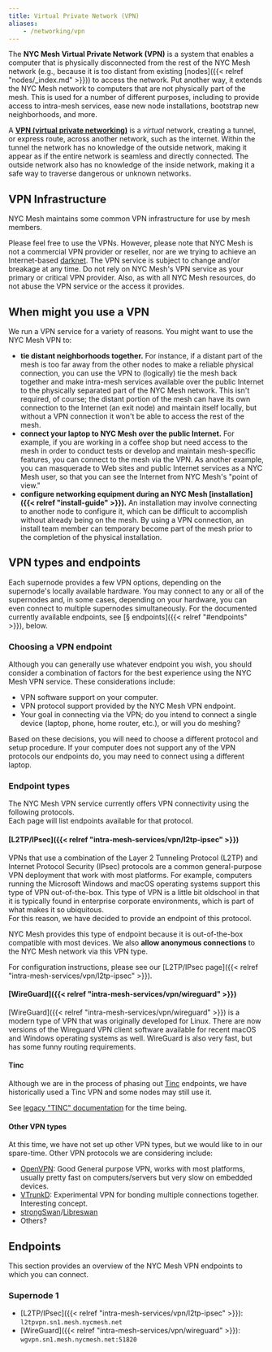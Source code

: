 ```yaml
---
title: Virtual Private Network (VPN)
aliases:
    - /networking/vpn
---
```


The **NYC Mesh Virtual Private Network (VPN)** is a system that enables a computer that is physically disconnected from the rest of the NYC Mesh network (e.g., because it is too distant from existing [nodes]({{< relref "nodes/_index.md" >}})) to access the network. Put another way, it extends the NYC Mesh network to computers that are not physically part of the mesh. This is used for a number of different purposes, including to provide access to intra-mesh services, ease new node installations, bootstrap new neighborhoods, and more.

A **[VPN (virtual private networking)](https://simple.wikipedia.org/wiki/Virtual_private_network)** is a _virtual_ network, creating a tunnel, or express route, across another network, such as the internet. Within the tunnel the network has no knowledge of the outside network, making it appear as if the entire network is seamless and directly connected. The outside network also has no knowledge of the inside network, making it a safe way to traverse dangerous or unknown networks.

## VPN Infrastructure
NYC Mesh maintains some common VPN infrastructure for use by mesh members.

Please feel free to use the VPNs. However, please note that NYC Mesh is not a commercial VPN provider or reseller, nor are we trying to achieve an Internet-based [darknet](https://simple.wikipedia.org/wiki/Darknet). The VPN service is subject to change and/or breakage at any time. Do not rely on NYC Mesh's VPN service as your primary or critical VPN provider. Also, as with all NYC Mesh resources, do not abuse the VPN service or the access it provides.

## When might you use a VPN
We run a VPN service for a variety of reasons. You might want to use the NYC Mesh VPN to:

* **tie distant neighborhoods together.** For instance, if a distant part of the mesh is too far away from the other nodes to make a reliable physical connection, you can use the VPN to (logically) tie the mesh back together and make intra-mesh services available over the public Internet to the physically separated part of the NYC Mesh network. This isn't required, of course; the distant portion of the mesh can have its own connection to the Internet (an exit node) and maintain itself locally, but without a VPN connection it won't be able to access the rest of the mesh.
* **connect your laptop to NYC Mesh over the public Internet.** For example, if you are working in a coffee shop but need access to the mesh in order to conduct tests or develop and maintain mesh-specific features, you can connect to the mesh via the VPN. As another example, you can masquerade to Web sites and public Internet services as a NYC Mesh user, so that you can see the Internet from NYC Mesh's "point of view."
* **configure networking equipment during an NYC Mesh [installation]({{< relref "install-guide" >}}).** An installation may involve connecting to another node to configure it, which can be difficult to accomplish without already being on the mesh. By using a VPN connection, an install team member can temporary become part of the mesh prior to the completion of the physical installation.

## VPN types and endpoints
Each supernode provides a few VPN options, depending on the supernode's locally available hardware. You may connect to any or all of the supernodes and, in some cases, depending on your hardware, you can even connect to multiple supernodes simultaneously. For the documented currently available endpoints, see [§ endpoints]({{< relref "#endpoints" >}}), below.

### Choosing a VPN endpoint
Although you can generally use whatever endpoint you wish, you should consider a combination of factors for the best experience using the NYC Mesh VPN service. These considerations include:

* VPN software support on your computer.
* VPN protocol support provided by the NYC Mesh VPN endpoint.
* Your goal in connecting via the VPN; do you intend to connect a single device (laptop, phone, home router, etc.), or will you do meshing?

Based on these decisions, you will need to choose a different protocol and setup procedure. If your computer does not support any of the VPN protocols our endpoints do, you may need to connect using a different laptop.

### Endpoint types
The NYC Mesh VPN service currently offers VPN connectivity using the following protocols.  
Each page will list endpoints available for that protocol.

#### [L2TP/IPsec]({{< relref "intra-mesh-services/vpn/l2tp-ipsec" >}})

VPNs that use a combination of the Layer 2 Tunneling Protocol (L2TP) and Internet Protocol Security (IPsec) protocols are a common general-purpose VPN deployment that work with most platforms. For example, computers running the Microsoft Windows and macOS operating systems support this type of VPN out-of-the-box. This type of VPN is a little bit oldschool in that it is typically found in enterprise corporate environments, which is part of what makes it so ubiquitous.  
For this reason, we have decided to provide an endpoint of this protocol.

NYC Mesh provides this type of endpoint because it is out-of-the-box compatible with most devices. We also **allow anonymous connections** to the NYC Mesh network via this VPN type.

For configuration instructions, please see our [L2TP/IPsec page]({{< relref "intra-mesh-services/vpn/l2tp-ipsec" >}}).

#### [WireGuard]({{< relref "intra-mesh-services/vpn/wireguard" >}})

[WireGuard]({{< relref "intra-mesh-services/vpn/wireguard" >}}) is a modern type of VPN that was originally developed for Linux. There are now versions of the Wireguard VPN client software available for recent macOS and Windows operating systems as well. WireGuard is also very fast, but has some funny routing requirements.

#### Tinc

Although we are in the process of phasing out [Tinc](https://tinc-vpn.org/) endpoints, we have historically used a Tinc VPN and some nodes may still use it.

See [legacy "TINC" documentation](https://github.com/nycmeshnet/organize/blob/master/software/TINC) for the time being.

#### Other VPN types

At this time, we have not set up other VPN types, but we would like to in our spare-time.
Other VPN protocols we are considering include:

* [OpenVPN](https://openvpn.net/): Good General purpose VPN, works with most platforms, usually pretty fast on computers/servers but very slow on embedded devices.
* [VTrunkD](https://github.com/VrayoSystems/vtrunkd): Experimental VPN for bonding multiple connections together. Interesting concept.
* [strongSwan](https://www.strongswan.org/)/[Libreswan](https://libreswan.org/)
* Others?

## Endpoints

This section provides an overview of the NYC Mesh VPN endpoints to which you can connect.

### Supernode 1
* [L2TP/IPsec]({{< relref "intra-mesh-services/vpn/l2tp-ipsec" >}}): `l2tpvpn.sn1.mesh.nycmesh.net`
* [WireGuard]({{< relref "intra-mesh-services/vpn/wireguard" >}}): `wgvpn.sn1.mesh.nycmesh.net:51820`
